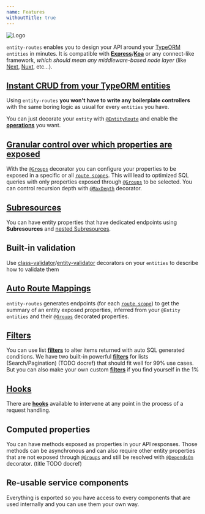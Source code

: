 ```yaml
---
name: Features
withoutTitle: true
---
```


![Logo](/logo-full.png)

`entity-routes` enables you to design your API around your [TypeORM](https://github.com/typeorm/typeorm/) `entities` in
minutes. It is compatible with [**Express**](https://expressjs.com/)/[**Koa**](https://koajs.com/) or any connect-like
framework, _which should mean any middleware-based node layer_ (like [Next](http://nextjs.org/),
[Nuxt](http://nuxtjs.org/), etc...).

## [Instant CRUD from your TypeORM entities](/entity-route/introduction)

Using `entity-routes` **you won't have to write any boilerplate controllers** with the same boring logic as usual for
every `entities` you have.

You can just decorate your `entity` with [`@EntityRoute`](/entity-routes/introduction) and enable the
[**operations**](/entity-routes/introduction#operations) you want.

## [Granular control over which properties are exposed](/entity-route/groups)

With the [`@Groups`](/entity-routes/groups) decorator you can configure your properties to be exposed in a specific or
all [`route scopes`](/entity-routes/route-scope/). This will lead to optimized SQL queries with only properties exposed
through [`@Groups`](/definitions/definitions#groups) to be selected. You can control recursion depth with
[`@MaxDepth`](/definitions/definitions#maxdepth) decorator.

## [Subresources](/entity-route/subresource)

You can have entity properties that have dedicated endpoints using **Subresources** and
[nested Subresources](/entity-route/subresource#nesting).

## Built-in validation

Use
[class-validator](https://github.com/typestack/class-validator)/[entity-validator](https://github.com/astahmer/entity-validator)
decorators on your `entities` to describe how to validate them

## [Auto Route Mappings](/entity-route/route-scope#inferred-mapping)

`entity-routes` generates endpoints (for each [`route scope`](/entity-routes/route-scope/)) to get the summary of an
entity exposed properties, inferred from your `@Entity` `entities` and their
[`@Groups`](/definitions/definitions#groups) decorated properties.

## [Filters](/entity-route/filters)

You can use list [**filters**](/entity-routes/filters/) to alter items returned with auto SQL generated conditions. We
have two built-in powerful [**filters**](/entity-routes/filters/) for lists (Search/Pagination) (TODO docref) that
should fit well for 99% use cases. But you can also make your own custom [**filters**](/entity-routes/filters/) if you
find yourself in the 1%

## [Hooks](/entity-route/hooks)

There are [**hooks**](/entity-routes/hooks/) available to intervene at any point in the process of a request handling.

## Computed properties

You can have methods exposed as properties in your API responses. Those methods can be asynchronous and can also require
other entity properties that are not exposed through [`@Groups`](/definitions/definitions#groups) and still be resolved
with [`@DependsOn`](/definitions/definitions#dependson) decorator. (title TODO docref)

## Re-usable service components

Everything is exported so you have access to every components that are used internally and you can use them your own
way.
